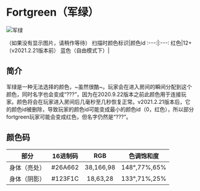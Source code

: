 # Fortgreen（军绿）
![军绿](https://static.wikia.nocookie.net/among-us-wiki/images/2/22/Fortegreen.png/revision/latest?cb=20211212184731)

（如果没有显示图片，请稍作等待）
扫描时颜色标识|颜色id
:---:|:---:
红色|12+（v2021.2.21版本前）
蓝色（自由模式下）|


## 简介
军绿是一种无法选择的颜色，~虽然很酷~。玩家会在进入房间的瞬间分配到这个颜色，同时名字也会变成“???”，因为在2020.9.22版本之前此颜色用于连接玩家。颜色将会在玩家进入房间后几毫秒至几秒恢复正常。v2021.2.21版本后，它的颜色id被删除，导致玩家的颜色id可能变成最小的颜色id（0，红色），所以部分fortgreen玩家可能会变成红色，但名字仍然是“???”。

## 颜色码

部分|16进制码|RGB|色调饱和度
:---:|:---:|:---:|:---:
身体（亮处）|#26A662|38,166,98|148°,77%,65%
身体（阴影）|#123F1C|18,63,28|133°,71%,25%
